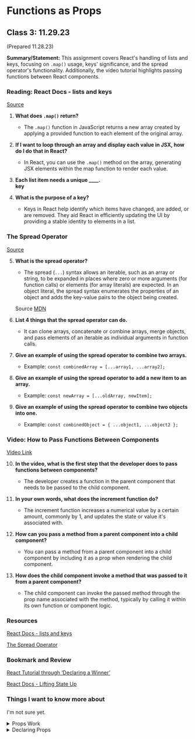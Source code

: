 # Functions as Props

## Class 3: 11.29.23

(Prepared 11.28.23)

**Summary/Statement:** This assignment covers React's handling of lists and keys, focusing on `.map()` usage, keys' significance, and the spread operator's functionality. Additionally, the video tutorial highlights passing functions between React components.

### Reading: React Docs - lists and keys

[Source](https://reactjs.org/docs/lists-and-keys.html)

1. **What does `.map()` return?**  
   - The `.map()` function in JavaScript returns a new array created by applying a provided function to each element of the original array.

2. **If I want to loop through an array and display each value in JSX, how do I do that in React?**  
   - In React, you can use the `.map()` method on the array, generating JSX elements within the map function to render each value.

3. **Each list item needs a unique ____.**  
  **key**

4. **What is the purpose of a key?**  
   - Keys in React help identify which items have changed, are added, or are removed. They aid React in efficiently updating the UI by providing a stable identity to elements in a list.

### The Spread Operator

[Source](https://developer.mozilla.org/en-US/docs/Web/JavaScript/Reference/Operators/Spread_syntax)

5. **What is the spread operator?**  
   - The spread (`...`) syntax allows an iterable, such as an array or string, to be expanded in places where zero or more arguments (for function calls) or elements (for array literals) are expected. In an object literal, the spread syntax enumerates the properties of an object and adds the key-value pairs to the object being created.

   Source [MDN](https://developer.mozilla.org/en-US/docs/Web/JavaScript/Reference/Operators/Spread_syntax)

6. **List 4 things that the spread operator can do.**  
   - It can clone arrays, concatenate or combine arrays, merge objects, and pass elements of an iterable as individual arguments in function calls.

7. **Give an example of using the spread operator to combine two arrays.**  
   - Example: `const combinedArray = [...array1, ...array2];`

8. **Give an example of using the spread operator to add a new item to an array.**  
   - Example: `const newArray = [...oldArray, newItem];`

9. **Give an example of using the spread operator to combine two objects into one.**  
   - Example: `const combinedObject = { ...object1, ...object2 };`

### Video: How to Pass Functions Between Components

[Video Link](https://www.youtube.com/watch?v=c05OL7XbwXU)

10. **In the video, what is the first step that the developer does to pass functions between components?**  
    - The developer creates a function in the parent component that needs to be passed to the child component.

11. **In your own words, what does the increment function do?**  
    - The increment function increases a numerical value by a certain amount, commonly by 1, and updates the state or value it's associated with.

12. **How can you pass a method from a parent component into a child component?**  
    - You can pass a method from a parent component into a child component by including it as a prop when rendering the child component.

13. **How does the child component invoke a method that was passed to it from a parent component?**  
    - The child component can invoke the passed method through the prop name associated with the method, typically by calling it within its own function or component logic.

### Resources

[React Docs - lists and keys](https://reactjs.org/docs/lists-and-keys.html)

[The Spread Operator](https://developer.mozilla.org/en-US/docs/Web/JavaScript/Reference/Operators/Spread_syntax)


### Bookmark and Review

[React Tutorial through ‘Declaring a Winner’](https://reactjs.org/tutorial/tutorial.html)

[React Docs - Lifting State Up](https://reactjs.org/docs/lifting-state-up.html)



### Things I want to know more about

I'm not sure yet.

<details>
<summary> Props Work
</summary>
In React, `props` are properties that are passed from parent components to their children. These properties are accessible within the child components as an object, allowing the child components to receive and utilize data or functionality passed down by their parent components.

When you define a component and use it somewhere in your application, you can pass data to that component as props. These props become accessible within the component as an object with properties corresponding to the values passed in.

For instance, in a parent component:

```javascript
<ChildComponent propName={propValue} />
```

And within the `ChildComponent`:

```javascript
function ChildComponent(props) {
  // Access propValue using props.propName
  return (
    // Component rendering logic using props.propName
  );
}
```

This way, the `ChildComponent` can access and utilize the data passed via `propName` from its parent component (`propValue` in this case). This mechanism allows for data flow and communication between different parts of your React application.
</details>

<details>
<summary>Declaring Props</summary>

### Declaring Props

1. **Parent Component:**
   - Props are declared when using a child component and passing data to it.
   - In JSX of the parent component, declare props when using the child component.

    ```javascript
    // ParentComponent.jsx
    import ChildComponent from './ChildComponent';

    function ParentComponent() {
      return (
        <ChildComponent propName={propValue} />
      );
    }
    ```

2. **Child Component:**
   - Receive props as an object parameter in a functional component or via `this.props` in a class component.

    ```javascript
    // ChildComponent.jsx
    function ChildComponent(props) {
      // Access propValue using props.propName
      return (
        // Component rendering logic using props.propName
      );
    }
    ```

### Passing Props

- **Parent Component → Child Component:**
  - Pass props to the child component using JSX attributes.
  - Attributes become properties of the `props` object in the child component.
  - Example: `<ChildComponent propName={propValue} />`
  - Here, `propValue` is passed as `propName` to the `ChildComponent`.

In summary:

- **Declaration:** Props are declared in the parent component where the child component is used.
- **Passing:** Props are passed from the parent component to the child component through JSX attributes.
- **Receiving:** In the child component, props are accessed as an object to use the passed data.
</details>